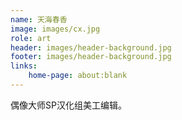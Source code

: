 ```yaml
---
name: 天海春香
image: images/cx.jpg
role: art
header: images/header-background.jpg
footer: images/header-background.jpg
links:
    home-page: about:blank
---
```


偶像大师SP汉化组美工编辑。
